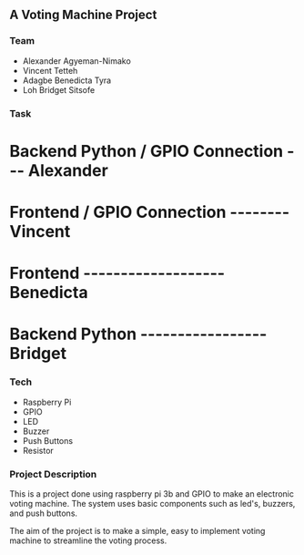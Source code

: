 ## A Voting Machine Project

### Team                                       

* Alexander Agyeman-Nimako            
* Vincent Tetteh                      
* Adagbe Benedicta Tyra               
* Loh Bridget Sitsofe                  
### Task
# Backend Python / GPIO Connection  --- Alexander
# Frontend / GPIO Connection   -------- Vincent
# Frontend  -------------------         Benedicta
# Backend Python     -----------------  Bridget
### Tech
* Raspberry Pi
* GPIO
* LED
* Buzzer
* Push Buttons
* Resistor

### Project Description
This is a project done using raspberry pi 3b and GPIO to make an electronic voting machine.
The system uses basic components such as led's, buzzers, and push buttons.

The aim of the project is to make a simple, easy to implement voting machine to 
streamline the voting process.


